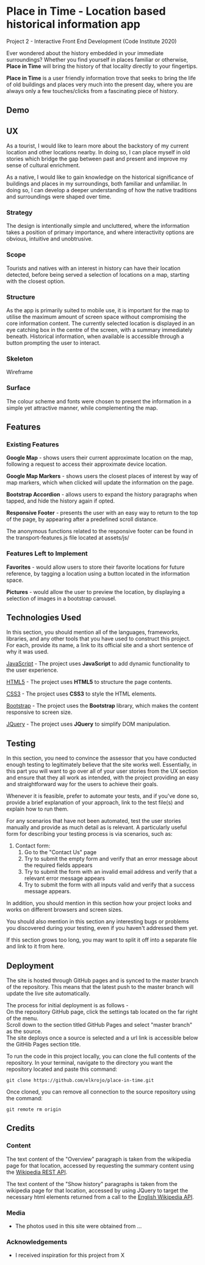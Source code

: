 # Place in Time - Location based historical information app

Project 2 - Interactive Front End Development (Code Institute 2020)        

Ever wondered about the history embedded in your immediate surroundings? Whether you find yourself in places familiar or otherwise, 
**Place in Time** will bring the history of that locality directly to your fingertips.      

**Place in Time** is a user friendly information trove that seeks to bring the life of old buildings and places very much into the present day, 
where you are always only a few touches/clicks from a fascinating piece of history.


## Demo

## UX
As a tourist, I would like to learn more about the backstory of my current location and other locations nearby. 
In doing so, I can place myself in old stories which bridge the gap between past and present and improve my sense of cultural enrichment.       

As a native, I would like to gain knowledge on the historical significance of buildings and places in my surroundings, both familiar and unfamiliar. 
In doing so, I can develop a deeper understanding of how the native traditions and surroundings were shaped over time.

### Strategy
The design is intentionally simple and uncluttered, where the information takes a position of primary importance, 
and where interactivity options are obvious, intuitive and unobtrusive.

### Scope
Tourists and natives with an interest in history can have their location detected, before being served a selection of locations on a map, 
starting with the closest option.

### Structure
As the app is primarily suited to mobile use, it is important for the map to utilise the maximum amount of screen space without compromising the core information content. 
The currently selected location is displayed in an eye catching box in the centre of the screen, with a summary immediately beneath. Historical information, 
when available is accessible through a button prompting the user to interact.

### Skeleton

Wireframe      

### Surface
The colour scheme and fonts were chosen to present the information in a simple yet attractive manner, while complementing the map.

## Features
 
### Existing Features
**Google Map** - shows users their current approximate location on the map, following a request to access their approximate device location.        

**Google Map Markers** - shows users the closest places of interest by way of map markers, which when clicked will update the information on the page.      

**Bootstrap Accordion** - allows users to expand the history paragraphs when tapped, and hide the history again if opted.       

**Responsive Footer** - presents the user with an easy way to return to the top of the page, by appearing after a predefined scroll distance.       

The anonymous functions related to the responsive footer can be found in the transport-features.js file located at assets/js/       

### Features Left to Implement
**Favorites** - would allow users to store their favorite locations for future reference, by tagging a location using a button located in the information space.     

**Pictures** - would allow the user to preview the location, by displaying a selection of images in a bootstrap carousel.        

## Technologies Used

In this section, you should mention all of the languages, frameworks, libraries, and any other tools that you have used to construct this project. 
For each, provide its name, a link to its official site and a short sentence of why it was used.

[JavaScript](https://en.wikipedia.org/wiki/JavaScript) - The project uses **JavaScript** to add dynamic functionality to the user experience.

[HTML5](https://en.wikipedia.org/wiki/HTML5) - The project uses **HTML5** to structure the page contents.     

[CSS3](https://en.wikipedia.org/wiki/Cascading_Style_Sheets) - The project uses **CSS3** to style the HTML elements.        

[Bootstrap](https://getbootstrap.com) - The project uses the **Bootstrap** library, which makes the content responsive to screen size.              

[JQuery](https://jquery.com) - The project uses **JQuery** to simplify DOM manipulation.       


## Testing

In this section, you need to convince the assessor that you have conducted enough testing to legitimately believe that the site works well. 
Essentially, in this part you will want to go over all of your user stories from the UX section and ensure that they all work as intended, 
with the project providing an easy and straightforward way for the users to achieve their goals.

Whenever it is feasible, prefer to automate your tests, and if you've done so, provide a brief explanation of your approach, 
link to the test file(s) and explain how to run them.

For any scenarios that have not been automated, test the user stories manually and provide as much detail as is relevant. 
A particularly useful form for describing your testing process is via scenarios, such as:

1. Contact form:
    1. Go to the "Contact Us" page
    2. Try to submit the empty form and verify that an error message about the required fields appears
    3. Try to submit the form with an invalid email address and verify that a relevant error message appears
    4. Try to submit the form with all inputs valid and verify that a success message appears.

In addition, you should mention in this section how your project looks and works on different browsers and screen sizes.

You should also mention in this section any interesting bugs or problems you discovered during your testing, even if you haven't addressed them yet.

If this section grows too long, you may want to split it off into a separate file and link to it from here.

## Deployment

The site is hosted through GitHub pages and is synced to the master branch of the repository. 
This means that the latest push to the master branch will update the live site automatically.       

The process for initial deployment is as follows -      
On the repository GitHub page, click the settings tab located on the far right of the menu.     
Scroll down to the section titled GitHub Pages and select "master branch" as the source.        
The site deploys once a source is selected and a url link is accessible below the GitHib Pages section title.       

To run the code in this project locally, you can clone the full contents of the repository. In your terminal, 
navigate to the directory you want the repository located and paste this command:

    git clone https://github.com/elkrojo/place-in-time.git

Once cloned, you can remove all connection to the source repository using the command:

    git remote rm origin


## Credits

### Content
The text content of the "Overview" paragraph is taken from the wikipedia page for that location, 
accessed by requesting the summary content using the [Wikipedia REST API](https://en.wikipedia.org/api/rest_v1/#/Page%20content/get_page_summary__title_).      

The text content of the "Show history" paragraphs is taken from the wikipedia page for that location,
accessed by using JQuery to target the necessary html elements returned from a call to the [English Wikipedia API](https://en.wikipedia.org/w/api.php).     

### Media
- The photos used in this site were obtained from ...

### Acknowledgements

- I received inspiration for this project from X
